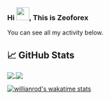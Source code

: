 ### Hi <img src="https://raw.githubusercontent.com/MartinHeinz/MartinHeinz/master/wave.gif" width="30px">, This is Zeoforex


You can see all my activity below.

## &#x1f4c8; GitHub Stats
<a href="https://github.com/Zeoforex/Zeoforex">
  <img align="center" src="https://github-readme-stats.vercel.app/api?username=Zeoforex&show_icons=true&theme=radical" />
</a>
<a href="https://github.com/Zeoforex/Zeoforex">
  <img align="center" src="https://github-readme-stats.vercel.app/api/top-langs/?username=Zeoforex&layout=compact)](https://github.com/anuraghazra/github-readme-stats" />
</a>

[![willianrod's wakatime stats](https://github-readme-stats.vercel.app/api/wakatime?username=Zeoforex)](https://github.com/anuraghazra/github-readme-stats)
<!--
**Zeoforex/Zeoforex** is a ✨ _special_ ✨ repository because its `README.md` (this file) appears on your GitHub profile.


